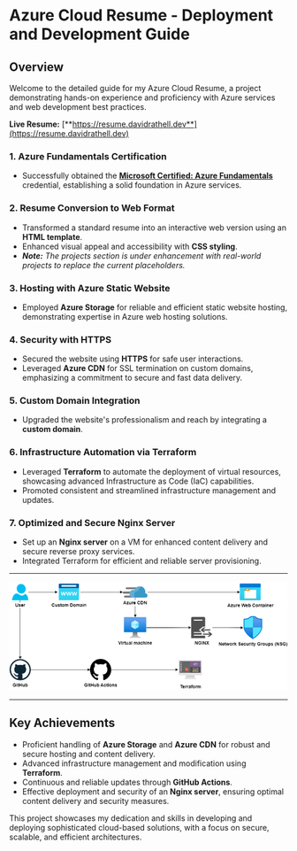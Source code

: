 # Azure Cloud Resume - Deployment and Development Guide

## Overview

Welcome to the detailed guide for my Azure Cloud Resume, a project demonstrating hands-on experience and proficiency with Azure services and web development best practices.

**Live Resume:** [**https://resume.davidrathell.dev**](https://resume.davidrathell.dev)

### 1. Azure Fundamentals Certification
- Successfully obtained the [**Microsoft Certified: Azure Fundamentals**](https://learn.microsoft.com/en-us/users/drathell-8407/credentials/d0708f3ebf976c07) credential, establishing a solid foundation in Azure services.

### 2. Resume Conversion to Web Format
- Transformed a standard resume into an interactive web version using an **HTML template**.
- Enhanced visual appeal and accessibility with **CSS styling**.
- _**Note:** The projects section is under enhancement with real-world projects to replace the current placeholders._

### 3. Hosting with Azure Static Website
- Employed **Azure Storage** for reliable and efficient static website hosting, demonstrating expertise in Azure web hosting solutions.

### 4. Security with HTTPS
- Secured the website using **HTTPS** for safe user interactions.
- Leveraged **Azure CDN** for SSL termination on custom domains, emphasizing a commitment to secure and fast data delivery.

### 5. Custom Domain Integration
- Upgraded the website's professionalism and reach by integrating a **custom domain**.

### 6. Infrastructure Automation via Terraform
- Leveraged **Terraform** to automate the deployment of virtual resources, showcasing advanced Infrastructure as Code (IaC) capabilities.
- Promoted consistent and streamlined infrastructure management and updates.

### 7. Optimized and Secure Nginx Server
- Set up an **Nginx server** on a VM for enhanced content delivery and secure reverse proxy services.
- Integrated Terraform for efficient and reliable server provisioning.

---

<div align="center">
  <img src="https://raw.githubusercontent.com/ghostnetic/azure-resume/main/azure-resume.drawio.png" alt="Azure Resume Architecture Diagram">
</div>

---

## Key Achievements

- Proficient handling of **Azure Storage** and **Azure CDN** for robust and secure hosting and content delivery.
- Advanced infrastructure management and modification using **Terraform**.
- Continuous and reliable updates through **GitHub Actions**.
- Effective deployment and security of an **Nginx server**, ensuring optimal content delivery and security measures.

This project showcases my dedication and skills in developing and deploying sophisticated cloud-based solutions, with a focus on secure, scalable, and efficient architectures.
